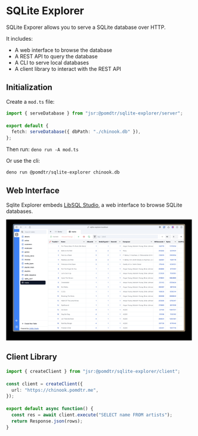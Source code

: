 # SQLite Explorer

SQLite Exporer allows you to serve a SQLite database over HTTP.

It includes:

- A web interface to browse the database
- A REST API to query the database
- A CLI to serve local databases
- A client library to interact with the REST API

## Initialization

Create a `mod.ts` file:

```ts
import { serveDatabase } from "jsr:@pomdtr/sqlite-explorer/server";

export default {
  fetch: serveDatabase({ dbPath: "./chinook.db" }),
};
```

Then run: `deno run -A mod.ts`

Or use the cli:

```sh
deno run @pomdtr/sqlite-explorer chinook.db
```

## Web Interface

Sqlite Explorer embeds [LibSQL Studio](https://libsqlstudio.com/), a web interface to browse SQLite databases.

![Web Interface](./assets/screenshot.jpg)

## Client Library

```ts
import { createClient } from "jsr:@pomdtr/sqlite-explorer/client";

const client = createClient({
  url: "https://chinook.pomdtr.me",
});

export default async function() {
  const res = await client.execute("SELECT name FROM artists");
  return Response.json(rows);
}
```
